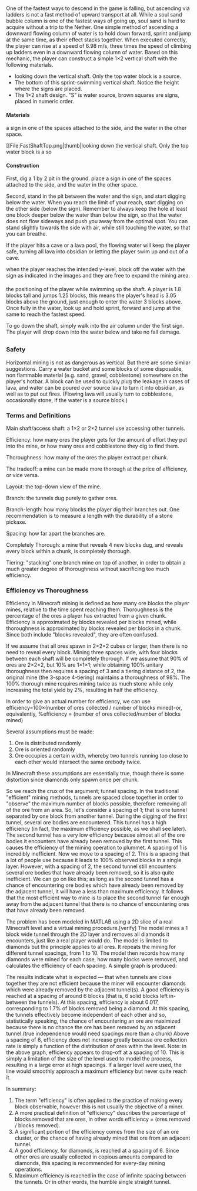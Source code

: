 ### 
One of the fastest ways to descend in the game is falling, but ascending via ladders is not a fast method of upward transport at all. While a soul sand bubble column is one of the fastest ways of going up, soul sand is hard to acquire without a trip to the Nether. One simple method of ascending a downward flowing column of water is to hold down forward, sprint and jump at the same time, as their effect stacks together. When executed correctly, the player can rise at a speed of 6.98 m/s, three times the speed of climbing up ladders even in a downward flowing column of water. Based on this mechanic, the player can construct a simple 1×2 vertical shaft with the following materials.

- looking down the vertical shaft. Only the top water block is a source.
- The bottom of this sprint-swimming vertical shaft. Notice the height where the signs are placed.
- The 1×2 shaft design. "S" is water source, brown squares are signs, placed in numeric order.

#### Materials
a sign in one of the spaces attached to the side, and the water in the other space. 

[[File:FastShaftTop.png|thumb|looking down the vertical shaft. Only the top water block is a so

#### Construction
First, dig a 1 by 2 pit in the ground. place a sign in one of the spaces attached to the side, and the water in the other space. 

Second, stand in the pit between the water and the sign, and start digging below the water. When you reach the limit of your reach, start digging on the other side (below the sign). Remember to always keep the hole at least one block deeper below the water than below the sign, so that the water does not flow sideways and push you away from the optimal spot. You can stand slightly towards the side with air, while still touching the water, so that you can breathe.

If the player hits a cave or a lava pool, the flowing water will keep the player safe, turning all lava into obsidian or letting the player swim up and out of a cave. 

when the player reaches the intended y-level, block off the water with the sign as indicated in the images and they are free to expand the mining area. 

#### 
the positioning of the player while swimming up the shaft.
A player is 1.8 blocks tall and jumps 1.25 blocks, this means the player's head is 3.05 blocks above the ground, just enough to enter the water 3 blocks above. Once fully in the water, look up and hold sprint, forward and jump at the same to reach the fastest speed.

To go down the shaft, simply walk into the air column under the first sign. The player will drop down into the water below and take no fall damage.



## 
### Safety
Horizontal mining is not as dangerous as vertical. But there are some similar suggestions. Carry a water bucket and some blocks of some disposable, non flammable material (e.g. sand, gravel, cobblestone) somewhere on the player's hotbar. A block can be used to quickly plug the leakage in cases of lava, and water can be poured over source lava to turn it into obsidian, as well as to put out fires. (Flowing lava will usually turn to cobblestone, occasionally stone, if the water is a source block.)

### Terms and Definitions
Main shaft/access shaft: a 1×2 or 2×2 tunnel use accessing other tunnels.

Efficiency: how many ores the player gets for the amount of effort they put into the mine, or how many ores and cobblestone they dig to find them.

Thoroughness: how many of the ores the player extract per chunk.

The tradeoff: a mine can be made more thorough at the price of efficiency, or vice versa.

Layout: the top-down view of the mine.

Branch: the tunnels dug purely to gather ores.

Branch-length: how many blocks the player dig their branches out. One recommendation is to measure a length with the durability of a stone pickaxe.

Spacing: how far apart the branches are.

Completely Thorough: a mine that reveals 4 new blocks dug, and reveals every block within a chunk, is completely thorough.

Tiering: "stacking" one branch mine on top of another, in order to obtain a much greater degree of thoroughness without sacrificing too much efficiency.

### Efficiency vs Thoroughness
Efficiency in Minecraft mining is defined as how many ore blocks the player mines, relative to the time spent reaching them. Thoroughness is the percentage of the ores a player has extracted from a given chunk. Efficiency is approximated by blocks revealed per blocks mined, while thoroughness is approximated by blocks revealed per blocks in a chunk. Since both include "blocks revealed", they are often confused.

If we assume that all ores spawn in 2×2×2 cubes or larger, then there is no need to reveal every block. Mining three spaces wide, with four blocks between each shaft will be completely thorough. If we assume that 90% of ores are 2×2×2, but 10% are 1×1×1; while obtaining 100% unitary thoroughness then requires a spacing of 3 and a tiering distance of 2, the original mine (the 3-space 4-tiering) maintains a thoroughness of 98%. The 100% thorough mine requires mining twice as much stone while only increasing the total yield by 2%, resulting in half the efficiency.

In order to give an actual number for efficiency, we can use efficiency=100×(number of ores collected / number of blocks mined)-or, equivalently,
%efficiency = (number of ores collected/number of blocks mined)

Several assumptions must be made:

1. Ore is distributed randomly
2. Ore is oriented randomly
3. Ore occupies a certain width, whereby two tunnels running too close to each other would intersect the same orebody twice.

In Minecraft these assumptions are essentially true, though there is some distortion since diamonds only spawn once per chunk.

So we reach the crux of the argument; tunnel spacing. In the traditional "efficient" mining methods, tunnels are spaced close together in order to "observe" the maximum number of blocks possible, therefore removing all of the ore from an area. So, let's consider a spacing of 1; that is one tunnel separated by one block from another tunnel. During the digging of the first tunnel, several ore bodies are encountered. This tunnel has a high efficiency (in fact, the maximum efficiency possible, as we shall see later). The second tunnel has a very low efficiency because almost all of the ore bodies it encounters have already been removed by the first tunnel. This causes the efficiency of the mining operation to plummet. A spacing of 1 is incredibly inefficient. Now we move to a spacing of 2. This is a spacing that a lot of people use because it leads to 100% observed blocks in a single layer. However, with a spacing of 2, the second tunnel still encounters several ore bodies that have already been removed, so it is also quite inefficient. We can go on like this; as long as the second tunnel has a chance of encountering ore bodies which have already been removed by the adjacent tunnel, it will have a less than maximum efficiency. It follows that the most efficient way to mine is to place the second tunnel far enough away from the adjacent tunnel that there is no chance of encountering ores that have already been removed.

The problem has been modeled in MATLAB using a 2D slice of a real Minecraft level and a virtual mining procedure.[verify] The model mines a 1 block wide tunnel through the 2D layer and removes all diamonds it encounters, just like a real player would do. The model is limited to diamonds but the principle applies to all ores. It repeats the mining for different tunnel spacings, from 1 to 10. The model then records how many diamonds were mined for each case, how many blocks were removed, and calculates the efficiency of each spacing. A simple graph is produced:



The results indicate what is expected — that when tunnels are close together they are not efficient because the miner will encounter diamonds which were already removed by the adjacent tunnel(s). A good efficiency is reached at a spacing of around 6 blocks (that is, 6 solid blocks left in-between the tunnels). At this spacing, efficiency is about 0.017, corresponding to 1.7% of blocks removed being a diamond. At this spacing, the tunnels effectively become independent of each other and so, statistically speaking, the chance of encountering an ore are maximized because there is no chance the ore has been removed by an adjacent tunnel.(true independence would need spacings more than a chunk)  Above a spacing of 6, efficiency does not increase greatly because ore collection rate is simply a function of the distribution of ores within the level. Note: in the above graph, efficiency appears to drop-off at a spacing of 10. This is simply a limitation of the size of the level used to model the process, resulting in a large error at high spacings. If a larger level were used, the line would smoothly approach a maximum efficiency but never quite reach it.

In summary:

1. The term "efficiency" is often applied to the practice of making every block observable, however this is not usually the objective of a miner.
2. A more practical definition of "efficiency" describes the percentage of blocks removed that are ores, in other words efficiency = (ores removed / blocks removed).
3. A significant portion of the efficiency comes from the size of an ore cluster, or the chance of having already mined that ore from an adjacent tunnel.
4. A good efficiency, for diamonds, is reached at a spacing of 6. Since other ores are usually collected in copious amounts compared to diamonds, this spacing is recommended for every-day mining operations.
5. Maximum efficiency is reached in the case of infinite spacing between the tunnels. Or in other words, the humble single straight tunnel.

